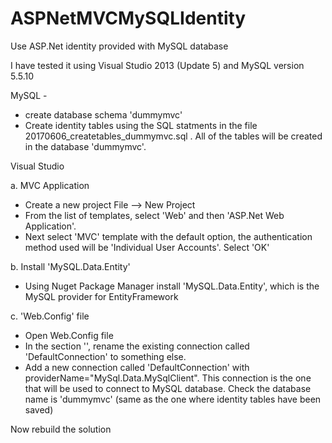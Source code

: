 # ASPNetMVCMySQLIdentity
Use ASP.Net identity provided with MySQL database

I have tested it using Visual Studio 2013 (Update 5) and MySQL version 5.5.10

MySQL -
- create database schema 'dummymvc'
- Create identity tables using the SQL statments in the file 20170606_createtables_dummymvc.sql . All of the tables will be created in the database 'dummymvc'.

Visual Studio

a. MVC Application
- Create a new project  File --> New Project
- From the list of templates, select 'Web' and then 'ASP.Net Web Application'.
- Next select 'MVC' template with the default option, the authentication method used will be 'Individual User Accounts'. Select 'OK'

b. Install 'MySQL.Data.Entity'
- Using Nuget Package Manager install 'MySQL.Data.Entity', which is the MySQL provider for EntityFramework

c. 'Web.Config' file
- Open Web.Config file
- In the section '<connectionStrings>', rename the existing connection called 'DefaultConnection' to something else.
- Add a new connection called 'DefaultConnection' with providerName="MySql.Data.MySqlClient". This connection is the one that will be used to connect to MySQL database. Check the database name is 'dummymvc' (same as the one where identity tables have been saved)

Now rebuild the solution



